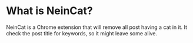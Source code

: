 # What is NeinCat?

NeinCat is a Chrome extension that will remove all post having a cat in it.
It check the post title for keywords, so it might leave some alive.

